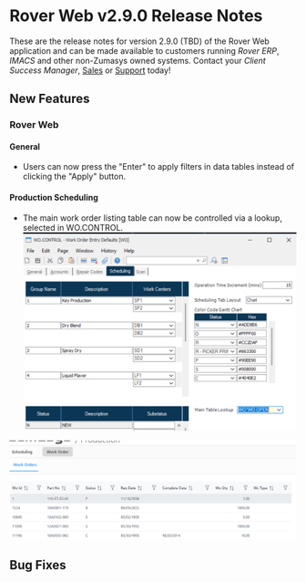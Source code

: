 # Rover Web v2.9.0 Release Notes

<badge text= "Version 2.9.0" vertical="middle" />

<PageHeader />

These are the release notes for version 2.9.0 (TBD) of the Rover Web application and can be made available to customers running _Rover ERP_, _IMACS_ and other non-Zumasys owned systems. Contact your _Client Success Manager_, [Sales](mailto:sales@zumasys.com?subject=Rover%20Web%20v2.9.0) or [Support](mailto:help@zumasys.com?subject=Rover%20Web%20v2.9.0) today!

## New Features

### Rover Web

#### General 

- Users can now press the "Enter" to apply filters in data tables instead of clicking the "Apply" button.

#### Production Scheduling

- The main work order listing table can now be controlled via a lookup, selected in WO.CONTROL.
![wo.control](./wo-control-lookup.png)

![Production Scheduling lookup table](./prod-sched-wo-lookup-table.png)

## Bug Fixes

